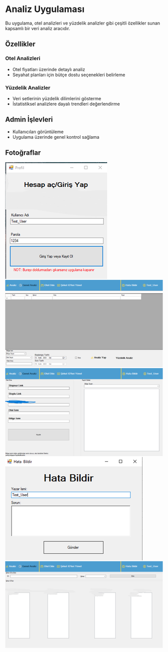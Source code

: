 # Analiz Uygulaması

Bu uygulama, otel analizleri ve yüzdelik analizler gibi çeşitli özellikler sunan kapsamlı bir veri analiz aracıdır.

## Özellikler

### Otel Analizleri

- Otel fiyatları üzerinde detaylı analiz
- Seyahat planları için bütçe dostu seçenekleri belirleme

### Yüzdelik Analizler

- Veri setlerinin yüzdelik dilimlerini gösterme
- İstatistiksel analizlere dayalı trendleri değerlendirme

## Admin İşlevleri

- Kullanıcıları görüntüleme
- Uygulama üzerinde genel kontrol sağlama

## Fotoğraflar
![Resim1](Foto/profil_sayfa.png)
![Resim1](Foto/analiz-sayfa.png)
![Resim1](Foto/otel_ekle_sayfa.png)
![Resim1](Foto/hata-bildir.png)
![Resim1](Foto/id-ler-foto.png)
